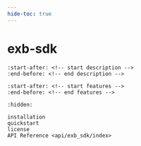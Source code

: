 ```yaml
---
hide-toc: true
---
```


# exb-sdk

```{include} ../README.md
:start-after: <!-- start description -->
:end-before: <!-- end description -->
```

```{include} ../README.md
:start-after: <!-- start features -->
:end-before: <!-- end features -->
```

```{toctree}
:hidden:

installation
quickstart
license
API Reference <api/exb_sdk/index>
```
